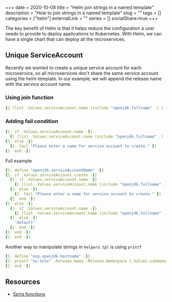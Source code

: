 +++ 
date = 2020-10-08
title = "Helm join strings in a named template"
description = "How to join strings in a named template"
slug = "" 
tags = []
categories = ["helm"]
externalLink = ""
series = []
socialShare=true
+++

The key benefit of Helm is that it helps reduce the configuration a user needs to provide to deploy applications to Kubernetes. With Helm, we can have a single chart that can deploy all the microservices.

## Unique ServiceAccount

Recently we wanted to create a unique service account for each microservice, so all microservices don't share the same service account using the helm template. In our example, we will append the release name with the service account name.

### Using join function

```yaml
{{ (list .Values.serviceAccount.name (include "openjdk.fullname" .) | join "-") }} 
```

### Adding fail condition

```yaml
{{- if .Values.serviceAccount.name -}} 
  {{ (list .Values.serviceAccount.name (include "openjdk.fullname" .) | join "-") }} 
{{- else -}} 
  {{- fail "Please enter a name for service account to create." }} 
{{- end -}}
```

Full example

```yaml
{{- define "openjdk.serviceAccountName" -}}
{{- if .Values.serviceAccount.create -}} 
  {{- if .Values.serviceAccount.name -}} 
    {{ (list .Values.serviceAccount.name (include "openjdk.fullname" .) | join "-") }} 
  {{- else -}} 
    {{- fail "Please enter a name for service account to create." }} 
  {{- end -}}
{{- else -}} 
  {{- if .Values.serviceAccount.name -}} 
    {{ (list .Values.serviceAccount.name (include "openjdk.fullname" .) | join "-") }} 
  {{- else -}} 
    "default" 
  {{- end -}}
{{- end -}}
{{- end -}}
```

Another way to manipulate strings in `helpers.tpl` is using `printf`

```yaml
{{- define "ocp-openjdk.hostname" -}}
{{- printf "%s-%s%s" .Release.Name .Release.Namespace (.Values.subdomain | default ".apps.amp01.nonprod" ) -}}
{{- end -}}
```

## Resources

* [Sprig functions](https://github.com/Masterminds/sprig)
